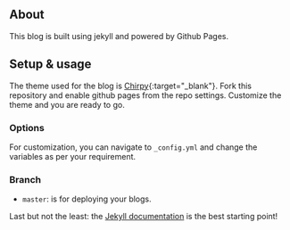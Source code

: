 ## About
This blog is built using jekyll and powered by Github Pages.

## Setup & usage
The theme used for the blog is [Chirpy](https://github.com/cotes2020/jekyll-theme-chirpy){:target="_blank"}. Fork this repository and enable github pages from the repo settings. Customize the theme and you are ready to go.

### Options
For customization, you can navigate to `_config.yml` and change the variables as per your requirement. 

### Branch
- ``master``: is for deploying your blogs.

Last but not the least: the [Jekyll documentation](http://jekyllrb.com) is the best starting point!
